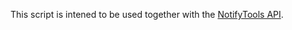 This script is intened to be used together with the [NotifyTools API](https://github.com/thundernest/addon-developer-support/tree/master/auxiliary-apis/NotifyTools).
